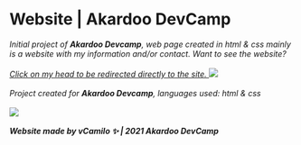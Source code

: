 </a> <h1>Website | Akardoo DevCamp</h1>

<i>Initial project of <b>Akardoo Devcamp</b>, web page created in html & css mainly is a website with my information and/or contact.
Want to see the website?</i>
<br>
<br>
<a href="https://vcamilx.github.io/website/index.html" target="_BLANK">
<i>Click on my head to be redirected directly to the site. </i>
<img src="https://minotar.net/helm/vCamilo/16.png"></img>
</a>
<br>
<br>
<i>Project created for <b>Akardoo Devcamp</b>, languages used: html & css</i>
<br>
<br>
<a href="https://www.codacy.com/gh/vCamilx/website/dashboard?utm_source=github.com&amp;utm_medium=referral&amp;utm_content=vCamilx/website&amp;utm_campaign=Badge_Grade"><img src="https://app.codacy.com/project/badge/Grade/e026a01c4c3c456794d715dd5e4c0f7b"/></a>
<br>
<br>
<i><b>Website made by vCamilo ✨ | 2021 Akardoo DevCamp</b></i>
